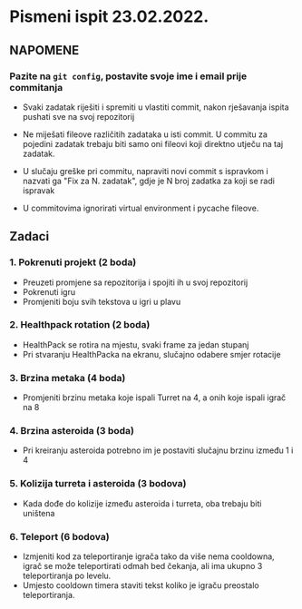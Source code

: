 # Pismeni ispit 23.02.2022.

## NAPOMENE

### Pazite na `git config`, postavite svoje ime i email prije commitanja

- Svaki zadatak riješiti i spremiti u vlastiti commit, nakon
rješavanja ispita pushati sve na svoj repozitorij

- Ne miješati fileove različitih zadataka u isti commit. U commitu za pojedini
  zadatak trebaju biti samo oni fileovi koji direktno utječu na taj zadatak.

- U slučaju greške pri commitu, napraviti novi commit s ispravkom i nazvati ga
  "Fix za N. zadatak", gdje je N broj zadatka za koji se radi ispravak

- U commitovima ignorirati virtual environment i pycache fileove.


## Zadaci

### 1. Pokrenuti projekt (2 boda)

- Preuzeti promjene sa repozitorija i spojiti ih u svoj repozitorij
- Pokrenuti igru
- Promjeniti boju svih tekstova u igri u plavu

### 2. Healthpack rotation (2 boda)

- HealthPack se rotira na mjestu, svaki frame za jedan stupanj
- Pri stvaranju HealthPacka na ekranu, slučajno odabere smjer rotacije

### 3. Brzina metaka (4 boda)

- Promjeniti brzinu metaka koje ispali Turret na 4, a onih koje ispali igrač na
  8

### 4. Brzina asteroida (3 boda)

- Pri kreiranju asteroida potrebno im je postaviti slučajnu brzinu između 1 i 4


### 5. Kolizija turreta i asteroida (3 bodova)

- Kada dođe do kolizije između asteroida i turreta, oba trebaju biti uništena

### 6. Teleport (6 bodova)

- Izmjeniti kod za teleportiranje igrača tako da više nema cooldowna, igrač se
  može teleportirati odmah bed čekanja, ali ima ukupno 3 teleportiranja po
  levelu.
- Umjesto cooldown timera staviti tekst koliko je igraču preostalo
  teleportiranja.




